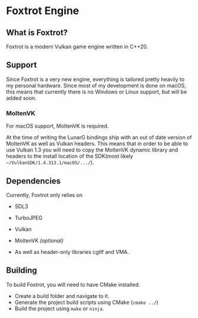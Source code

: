 # Foxtrot Engine

## What is Foxtrot?
Foxtrot is a modern Vulkan game engine written in C++20.
## Support
Since Foxtrot is a very new engine, everything is tailored pretty heavily to my personal hardware. Since most of my development is done on macOS, this means that currently there is no Windows or Linux support, but will be added soon.

### MoltenVK
For macOS support, MoltenVK is required.

At the time of writing the LunarG bindings ship with an out of date version of MoltenVK as well as Vulkan headers. This means that in order to be able to use Vulkan 1.3 you will need to copy the MoltenVK dynamic library and headers to the install location of the SDK(most likely `~/VulkanSDK/1.4.313.1/macOS/.../`).


## Dependencies
Currently, Foxtrot only relies on
- SDL3
- TurboJPEG
- Vulkan
- MoltenVK _(optional)_

- As well as header-only libraries cgltf and VMA.

## Building
To build Foxtrot, you will need to have CMake installed.

- Create a build folder and navigate to it.
- Generate the project build scripts using CMake (`cmake ../`)
- Build the project using `make` or `ninja`.
